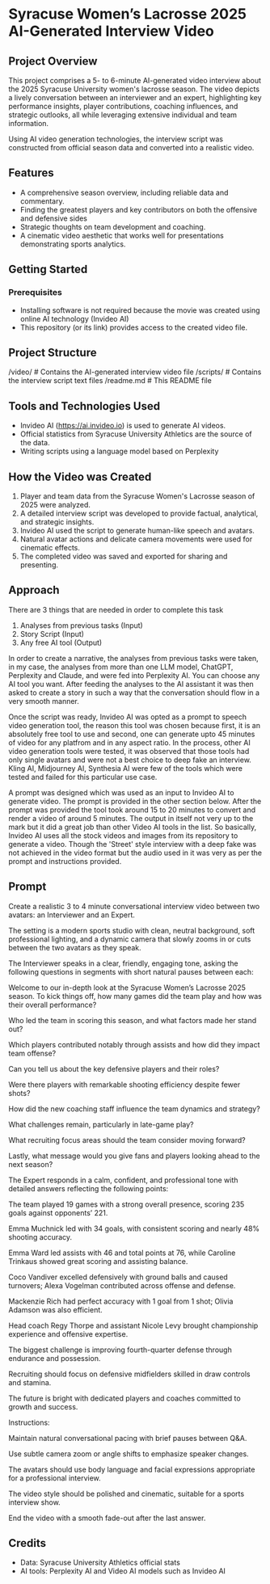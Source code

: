 # Syracuse Women’s Lacrosse 2025 AI-Generated Interview Video

## Project Overview
This project comprises a 5- to 6-minute AI-generated video interview about the 2025 Syracuse University women's lacrosse season.   The video depicts a lively conversation between an interviewer and an expert, highlighting key performance insights, player contributions, coaching influences, and strategic outlooks, all while leveraging extensive individual and team information.

Using AI video generation technologies, the interview script was constructed from official season data and converted into a realistic video.

## Features
- A comprehensive season overview, including reliable data and commentary.
- Finding the greatest players and key contributors on both the offensive and defensive sides
- Strategic thoughts on team development and coaching.
- A cinematic video aesthetic that works well for presentations demonstrating sports analytics.

## Getting Started

### Prerequisites
- Installing software is not required because the movie was created using online AI technology (Invideo AI)
- This repository (or its link) provides access to the created video file.

## Project Structure
/video/ # Contains the AI-generated interview video file
/scripts/ # Contains the interview script text files
/readme.md # This README file

## Tools and Technologies Used
- Invideo AI (https://ai.invideo.io) is used to generate AI videos.
- Official statistics from Syracuse University Athletics are the source of the data.
- Writing scripts using a language model based on Perplexity

## How the Video was Created
1. Player and team data from the Syracuse Women's Lacrosse season of 2025 were analyzed.
2. A detailed interview script was developed to provide factual, analytical, and strategic insights.
3. Invideo AI used the script to generate human-like speech and avatars.
4. Natural avatar actions and delicate camera movements were used for cinematic effects.
5. The completed video was saved and exported for sharing and presenting.

## Approach
There are 3 things that are needed in order to complete this task
1. Analyses from previous tasks (Input)
2. Story Script (Input)
3. Any free AI tool (Output)

In order to create a narrative, the analyses from previous tasks were taken, in my case, the analyses from more than one LLM model, ChatGPT, Perplexity and Claude, and were fed into Perplexity AI. You can choose any AI tool you want. After feeding the analyses to the AI assistant it was then asked to create a story in such a way that the conversation should flow in a very smooth manner.

Once the script was ready, Invideo AI was opted as a prompt to speech video generation tool, the reason this tool was chosen because first, it is an absolutely free tool to use and second, one can generate upto 45 minutes of video for any platfrom and in any aspect ratio. In the process, other AI video generation tools were tested, it was observed that those tools had only single avatars and were not a best choice to deep fake an interview. Kling AI, Midjourney AI, Synthesia AI were few of the tools which were tested and failed for this particular use case.

A prompt was designed which was used as an input to Invideo AI to generate video. The prompt is provided in the other section below. After the prompt was provided the tool took around 15 to 20 minutes to convert and render a video of around 5 minutes. The output in itself not very up to the mark but it did a great job than other Video AI tools in the list. So basically, Invideo AI uses all the stock videos and images from its repository to generate a video. Though the 'Street' style interview with a deep fake was not achieved in the video format but the audio used in it was very as per the prompt and instructions provided.


## Prompt

Create a realistic 3 to 4 minute conversational interview video between two avatars: an Interviewer and an Expert.

The setting is a modern sports studio with clean, neutral background, soft professional lighting, and a dynamic camera that slowly zooms in or cuts between the two avatars as they speak.

The Interviewer speaks in a clear, friendly, engaging tone, asking the following questions in segments with short natural pauses between each:

Welcome to our in-depth look at the Syracuse Women’s Lacrosse 2025 season. To kick things off, how many games did the team play and how was their overall performance?

Who led the team in scoring this season, and what factors made her stand out?

Which players contributed notably through assists and how did they impact team offense?

Can you tell us about the key defensive players and their roles?

Were there players with remarkable shooting efficiency despite fewer shots?

How did the new coaching staff influence the team dynamics and strategy?

What challenges remain, particularly in late-game play?

What recruiting focus areas should the team consider moving forward?

Lastly, what message would you give fans and players looking ahead to the next season?

The Expert responds in a calm, confident, and professional tone with detailed answers reflecting the following points:

The team played 19 games with a strong overall presence, scoring 235 goals against opponents’ 221.

Emma Muchnick led with 34 goals, with consistent scoring and nearly 48% shooting accuracy.

Emma Ward led assists with 46 and total points at 76, while Caroline Trinkaus showed great scoring and assisting balance.

Coco Vandiver excelled defensively with ground balls and caused turnovers; Alexa Vogelman contributed across offense and defense.

Mackenzie Rich had perfect accuracy with 1 goal from 1 shot; Olivia Adamson was also efficient.

Head coach Regy Thorpe and assistant Nicole Levy brought championship experience and offensive expertise.

The biggest challenge is improving fourth-quarter defense through endurance and possession.

Recruiting should focus on defensive midfielders skilled in draw controls and stamina.

The future is bright with dedicated players and coaches committed to growth and success.

Instructions:

Maintain natural conversational pacing with brief pauses between Q&A.

Use subtle camera zoom or angle shifts to emphasize speaker changes.

The avatars should use body language and facial expressions appropriate for a professional interview.

The video style should be polished and cinematic, suitable for a sports interview show.

End the video with a smooth fade-out after the last answer.

## Credits
- Data: Syracuse University Athletics official stats
- AI tools: Perplexity AI and Video AI models such as Invideo AI